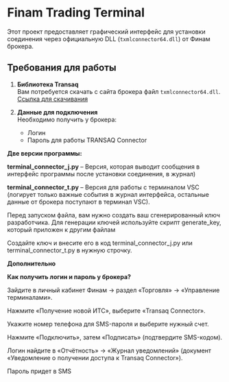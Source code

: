 # Finam Trading Terminal

Этот проект предоставляет графический интерфейс для установки соединения через официальную DLL (`txmlconnector64.dll`) от Финам брокера.

## Требования для работы

1. **Библиотека Transaq**  
   Вам потребуется скачать с сайта брокера файл `txmlconnector64.dll`.  
   [Ссылка для скачивания](https://www.finam.ru/howtotrade/soft/tconnector/)

2. **Данные для подключения**  
   Необходимо получить у брокера:
   - Логин
   - Пароль для работы TRANSAQ Connector

**Две версии программы:**

**terminal_connector_j.py** – Версия, которая выводит сообщения в интерфейс программы после установки соединения, в журнал)

**terminal_connector_t.py** – Версия для работы с терминалом VSC (логирует только важные события в журнал интерфейса, остальные данные от брокера поступают в терминал VSC).

Перед запуском файла, вам нужно создать ваш сгенерированный ключ разработчика. Для генерации ключей используйте скрипт generate_key, который приложен к другим файлам

Создайте ключ и внесите его в код terminal_connector_j.py или terminal_connector_t.py в нужную строчку.


**Дополнительно**

**Как получить логин и пароль у брокера?**

Зайдите в личный кабинет Финам → раздел «Торговля» → «Управление терминалами».

Нажмите «Получение новой ИТС», выберите «Transaq Connector».

Укажите номер телефона для SMS-пароля и выберите нужный счет.

Нажмите «Подключить», затем «Подписать» (подтвердите SMS-кодом).

Логин найдите в «Отчётность» → «Журнал уведомлений» (документ «Уведомление о получении доступа к Transaq Connector»).

Пароль придет в SMS
